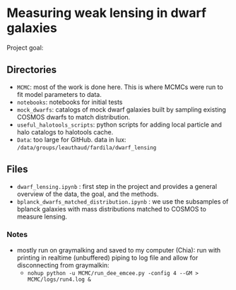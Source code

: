 # Measuring weak lensing in dwarf galaxies
Project goal: 

## Directories
- `MCMC`: most of the work is done here. This is where MCMCs were run to fit model parameters to data.
- `notebooks`: notebooks for initial tests
- `mock_dwarfs`: catalogs of mock dwarf galaxies built by sampling existing COSMOS dwarfs to match distribution.
- `useful_halotools_scripts`: python scripts for adding local particle and halo catalogs to halotools cache.
- `Data`: too large for GitHub. data in lux: `/data/groups/leauthaud/fardila/dwarf_lensing`

## Files
- `dwarf_lensing.ipynb` : first step in the project and provides a general overview of the data, the goal, and the methods.
- `bplanck_dwarfs_matched_distribution.ipynb` : we use the subsamples of bplanck galaxies with mass distributions matched to COSMOS to measure lensing.

### Notes
- mostly run on graymalking and saved to my computer (Chia): run with printing in realtime (unbuffered) piping to log file and allow for disconnecting from graymalkin:
  - `nohup python -u MCMC/run_dee_emcee.py -config 4 --GM > MCMC/logs/run4.log &`
